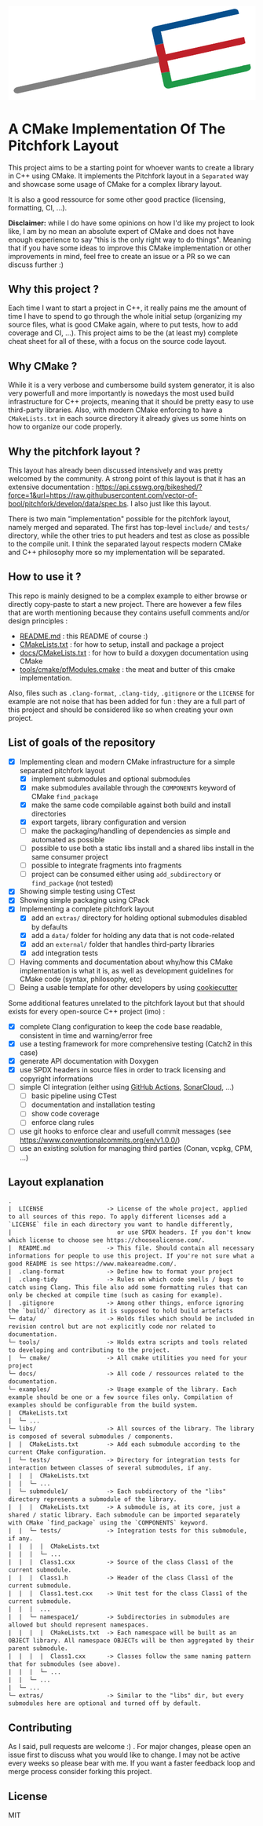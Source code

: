![pitchefork-cmake logo](data/artwork/pitchfork-logo.png)

# A CMake Implementation Of The Pitchfork Layout

This project aims to be a starting point for whoever wants to create a library in C++ using CMake.
It implements the Pitchfork layout in a `Separated` way and showcase some usage of CMake for a complex
library layout.

It is also a good ressource for some other good practice (licensing, formatting, CI, ...).

**Disclaimer:** while I do have some opinions on how I'd like my project to look like, I am by no mean an absolute
expert of CMake and does not have enough experience to say "this is the only right way to do things". Meaning that if you have
some ideas to improve this CMake implementation or other improvements in mind, feel free to create an issue or a PR
so we can discuss further :)

## Why this project ?

Each time I want to start a project in C++, it really pains me the amount of time I have to spend to go through the whole
initial setup (organizing my source files, what is good CMake again, where to put tests, how to add coverage and CI, ...).
This project aims to be the (at least my) complete cheat sheet for all of these, with a focus on the source code layout.

## Why CMake ?

While it is a very verbose and cumbersome build system generator, it is also very powerfull and more importantly is nowedays
the most used build infrastructure for C++ projects, meaning that it should be pretty easy to use third-party libraries. Also,
with modern CMake enforcing to have a `CMakeLists.txt` in each source directory it already gives us some hints on how to
organize our code properly.

## Why the pitchfork layout ?

This layout has already been discussed intensively and was pretty welcomed by the community. A strong point of this layout is that it has an
extensive documentation : https://api.csswg.org/bikeshed/?force=1&url=https://raw.githubusercontent.com/vector-of-bool/pitchfork/develop/data/spec.bs.
I also just like this layout.

There is two main "implementation" possible for the pitchfork layout, namely merged and separated. The first has top-level `include/` and `tests/` directory,
while the other tries to put headers and test as close as possible to the compile unit. I think the separated layout respects modern CMake and
C++ philosophy more so my implementation will be separated.

## How to use it ?

This repo is mainly designed to be a complex example to either browse or directly copy-paste to start a new project.
There are however a few files that are worth mentioning because they contains usefull comments and/or design principles :

- [README.md](README.md) : this README of course :)
- [CMakeLists.txt](CMakeLists.txt) : for how to setup, install and package a project
- [docs/CMakeLists.txt](docs/CMakeLists.txt) : for how to build a doxygen documentation using CMake
- [tools/cmake/pfModules.cmake](tools/cmake/pfModules.cmake) : the meat and butter of this cmake implementation.

Also, files such as `.clang-format`, `.clang-tidy`, `.gitignore` or the `LICENSE` for example are not noise that has been
added for fun : they are a full part of this project and should be considered like so when creating your own project.

## List of goals of the repository

- [x] Implementing clean and modern CMake infrastructure for a simple separated pitchfork layout
  - [x] implement submodules and optional submodules
  - [x] make submodules available through the `COMPONENTS` keyword of CMake `find_package`
  - [x] make the same code compilable against both build and install directories
  - [x] export targets, library configuration and version
  - [ ] make the packaging/handling of dependencies as simple and automated as possible
  - [ ] possible to use both a static libs install and a shared libs install in the same consumer project
  - [ ] possible to integrate fragments into fragments
  - [ ] project can be consumed either using `add_subdirectory` or `find_package` (not tested)
- [x] Showing simple testing using CTest
- [x] Showing simple packaging using CPack
- [x] Implementing a complete pitchfork layout
  - [x] add an `extras/` directory for holding optional submodules disabled by defaults
  - [x] add a `data/` folder for holding any data that is not code-related
  - [x] add an `external/` folder that handles third-party libraries
  - [x] add integration tests
- [ ] Having comments and documentation about why/how this CMake implementation is what it is, as well as development guidelines for CMake code (syntax, philosophy, etc)
- [ ] Being a usable template for other developers by using [cookiecutter](https://github.com/cookiecutter/cookiecutter)

Some additional features unrelated to the pitchfork layout but that should exists for every open-source C++ project (imo) :

- [x] complete Clang configuration to keep the code base readable, consistent in time and warning/error free
- [x] use a testing framework for more comprehensive testing (Catch2 in this case)
- [x] generate API documentation with Doxygen
- [x] use SPDX headers in source files in order to track licensing and copyright informations
- [ ] simple CI integration (either using [GitHub Actions](https://docs.github.com/en/actions), [SonarCloud](https://www.sonarsource.com/products/sonarcloud/), ...)
  - [ ] basic pipeline using CTest
  - [ ] documentation and installation testing
  - [ ] show code coverage
  - [ ] enforce clang rules
- [ ] use git hooks to enforce clear and usefull commit messages (see https://www.conventionalcommits.org/en/v1.0.0/)
- [ ] use an existing solution for managing third parties (Conan, vcpkg, CPM, ...)

## Layout explanation

```
.
|  LICENSE                  -> License of the whole project, applied to all sources of this repo. To apply different licenses add a `LICENSE` file in each directory you want to handle differently,
|                              or use SPDX headers. If you don't know which license to choose see https://choosealicense.com/.
|  README.md                -> This file. Should contain all necessary informations for people to use this project. If you're not sure what a good README is see https://www.makeareadme.com/.
|  .clang-format            -> Define how to format your project
|  .clang-tidy              -> Rules on which code smells / bugs to catch using Clang. This file also add some formatting rules that can only be checked at compile time (such as casing for example).
|  .gitignore               -> Among other things, enforce ignoring the `build/` directory as it is supposed to hold build artefacts
└─ data/                    -> Holds files which should be included in revision control but are not explicitly code nor related to documentation.
└─ tools/                   -> Holds extra scripts and tools related to developing and contributing to the project.
|  └─ cmake/                -> All cmake utilities you need for your project
└─ docs/                    -> All code / ressources related to the documentation.
└─ examples/                -> Usage example of the library. Each example should be one or a few source files only. Compilation of examples should be configurable from the build system.
|  CMakeLists.txt
|  └─ ...
└─ libs/                    -> All sources of the library. The library is composed of several submodules / components.
|  |  CMakeLists.txt        -> Add each submodule according to the current CMake configuration.
|  └─ tests/                -> Directory for integration tests for interaction between classes of several submodules, if any.
|  |  |  CMakeLists.txt
|  |  └─ ...
|  └─ submodule1/           -> Each subdirectory of the "libs" directory represents a submodule of the library.
|  |  |  CMakeLists.txt     -> A submodule is, at its core, just a shared / static library. Each submodule can be imported separately with CMake `find_package` using the `COMPONENTS` keyword.
|  |  └─ tests/             -> Integration tests for this submodule, if any.
|  |  |  |  CMakeLists.txt
|  |  |  └─ ...
|  |  |  Class1.cxx         -> Source of the class Class1 of the current submodule.
|  |  |  Class1.h           -> Header of the class Class1 of the current submodule.
|  |  |  Class1.test.cxx    -> Unit test for the class Class1 of the current submodule.
|  |  |  ...
|  |  └─ namespace1/        -> Subdirectories in submodules are allowed but should represent namespaces.
|  |  |  |  CMakeLists.txt  -> Each namespace will be built as an OBJECT library. All namespace OBJECTs will be then aggregated by their parent submodule.
|  |  |  |  Class1.cxx      -> Classes follow the same naming pattern that for submodules (see above).
|  |  |  └─ ...
|  |  └─ ...
|  └─ ...
└─ extras/                  -> Similar to the "libs" dir, but every submodules here are optional and turned off by default.
```

## Contributing

As I said, pull requests are welcome :) . For major changes, please open an issue first to discuss what you would like to change.
I may not be active every weeks so please bear with me. If you want a faster feedback loop and merge process consider forking this project.

## License

MIT
